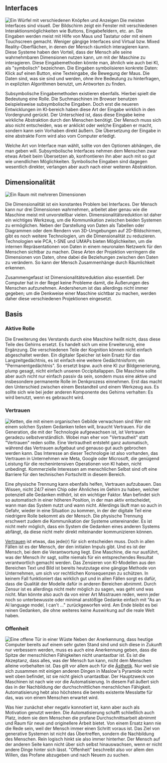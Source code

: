 ## Interfaces

![Ein Würfel mit verschiedenen Knöpfen und Anzeigen](/assets/images/interface.png) Die meisten Interfaces sind visuell. Der Bildschirm zeigt ein Fenster mit verschiedenen Interaktionsmöglichkeiten wie Buttons, Eingabefeldern, etc. an. Die Eingaben werden meist mit Hilfe von Maus und Tastatur oder mit einem Touchscreen gemacht. Weniger gängige Interfaces sind Virtual bzw. Mixed Reality-Oberflächen, in denen der Mensch räumlich interagieren kann. Diese Systeme haben den Vorteil, dass der Mensch alle seine wahrnehmbaren Dimensionen nutzen kann, um mit der Maschine zu interagieren. Diese Eingabemethoden könnte man, ähnlich wie auch bei KI, als "symbolisch" bezeichnen. Die Eingaben symbolisieren konkrete Daten: Klick auf einen Button, eine Texteingabe, die Bewegung der Maus. Die Daten sind, was sie sind und werden, ohne ihre Bedeutung zu hinterfragen, in expliziten Algorithmen benutzt, um Antworten zu finden.

Subsymbolische Eingabemethoden existieren ebenfalls. Hierbei spielt die Bedeutung eine Rolle. Die Suchmaschinen im Browser benutzen beispielsweise subsymbolische Eingaben. Doch erst die neueren Entwicklungen im KI-bereich haben diese Art der Eingabe wirklich in den Vordergrund gerückt. Der Unterschied ist, dass diese Eingabe keine wirkliche Abstraktion durch den Menschen benötigt. Der Mensch muss sich also nicht entscheiden, was er anklickt oder welche Eingaben er macht, sondern kann sein Vorhaben direkt äußern. Die Übersetzung der Eingabe in eine abstrakte Form wird also vom Computer erledigt.

Welche Art von Interface man wählt, sollte von den Optionen abhängen, die man geben will. Subsymbolische Interfaces nehmen dem Menschen zwar etwas Arbeit beim Übersetzen ab, konfrontieren ihn aber auch mit so gut wie unendlichen Möglichkeiten. Symbolische Eingaben sind dagegen wesentlich direkter, verlangen aber auch nach einer weiteren Abstraktion.

## Dimensionalität

![Ein Raum mit mehreren Dimensionen](/assets/images/dimensionality.png)

Die Dimensionalität ist ein konstantes Problem bei Interfaces. Der Mensch kann nur drei Dimensionen wahrnehmen, arbeitet aber genau wie die Maschine meist mit unvorstellbar vielen. Dimensionalitätsreduktion ist daher ein wichtiges Werkzeug, um die Kommunikation zwischen beiden Systemen zu ermöglichen. Neben der Darstellung von Daten als Tabellen oder Diagrammen oder dem Rendern von 3D-Umgebungen auf 2D-Bildschirmen, gibt es noch weitere Technologien, um die Dimensionalität zu reduzieren. Technologien wie PCA, t-SNE und UMAPs bieten Möglichkeiten, um die internen Repräsentationen von Daten in einem neuronalen Netzwerk für den Menschen sichtbar zu machen. Diese Arten der Projektion verringern die Dimensionen von Daten, ohne dabei die Beziehungen zwischen den Daten zu verändern. So kann der Mensch Zusammenhänge durch Räumlichkeit erkennen.

Zusammengefasst ist Dimensionalitätsreduktion also essentiell. Der Computer hat in der Regel keine Probleme damit, die Äußerungen des Menschen aufzunehmen. Andersherum ist das allerdings nicht immer gegeben; um die Denkweise einer Maschine sichtbar zu machen, werden daher diese verschiedenen Projektionen eingesetzt.

## Basis

### Aktive Rolle

Die Erweiterung des Verstands durch eine Maschine heißt nicht, dass diese Teile des Gehirns ersetzt. Es handelt sich um eine Erweiterung, eine Ergänzung. Die verschiedenen Teile der Kognition können nicht einfach abgeschaltet werden. Ein digitaler Speicher ist kein Ersatz für das Langzeitgedächtnis, es ist einfach eine weitere Gedächtnisform; ein "Permanentgedächtnis". So ersetzt bspw. auch eine KI zur Bildgenerierung, plump gesagt, nicht einfach unseren Occipitallappen. Die Maschine sollte aber auch nicht nur einfach passiv da sein, sondern muss eine aktive und insbesondere permanente Rolle im Denkprozess einnehmen. Erst das macht den Unterschied zwischen einem Bestandteil und einem Werkzeug aus. Es sollte sich wie bei jeder anderen Komponente des Gehirns verhalten: Es wird benutzt, wenn es gebraucht wird.

### Vertrauen

![Ketten, die mit einem organischen Gebilde verwachsen sind](assets/images/connection.png) Wer mit einem solchen System Gedanken teilen will, braucht Vertrauen. Für die Generation, die mit der Technologie aufgewachsen ist, ist Vertrauen geradezu selbstverständlich. Wobei man eher von "Vertrautheit" statt "Vertrauen" reden sollte. Eine Vertrautheit entsteht ganz automatisch, während das Vertrauen aufgebaut und genauso gut auch gebrochen werden kann. Das Interesse an dieser Technologie ist also vorhanden, das Vertrauen in Unternehmen wie Meta, Google oder Microsoft, die genügend Leistung für die rechenintensiven Operationen von KI haben, nicht unbedingt. Kommerzielle Interessen am menschlichen Selbst sind oft eine Barriere für den technischen Fortschritt in diesem Bereich.

Eine physische Trennung kann ebenfalls helfen, Vertrauen aufzubauen. Das Wissen, nicht 24/7 einen Chip oder Ähnliches im Gehirn zu haben, welcher potenziell alle Gedanken mithört, ist ein wichtiger Faktor. Man befindet sich so automatisch in einer höheren Position, in der man aktiv entscheidet, wann man das System nutzt und wann nicht. Allerdings läuft man so auch in Gefahr, wieder in eine Situation zu kommen, in der der digitale Teil eine niedrigere Rolle bekommt als der Mensch. Die physische Trennung erschwert zudem die Kommunikation der Systeme untereinander. Es ist nicht mehr möglich, dass ein System die Gedanken eines anderen Systems abfängt, da diese nicht mehr direkt miteinander kommunizieren können.

[Vertrauen](593aaf81-4834-457d-8cdf-49afe5dbecf7) ist etwas, das jede(r) für sich entscheiden muss. Doch in allen Fällen ist es der Mensch, der den initialen Impuls gibt. Und es ist der Mensch, bei dem die Verantwortung liegt. Eine Maschine, die nur ausführt, was der Mensch ihr sagt, sollte niemals für ein entsprechendes Resultat verantwortlich gemacht werden. Das Zensieren von KI-Modellen aus den Bereichen Text und Bild ist bereits heutzutage eine gängige Methode von Unternehmen, um sich vor rechtlichen Konsequenzen zu schützen. In keinem Fall funktioniert das wirklich gut und in allen Fällen sorgt es dafür, dass die Qualität der Modelle dafür in anderen Bereichen abnimmt. Durch Zensur ist es allerdings nicht mehr möglich zu sagen, was geht und was nicht. Man könnte also auch da von einer Art Misstrauen reden, wenn jeder noch so unterbewusste oder minimal anstößige Gedanke einfach mit "As an AI language model, I can't ..." zurückgeworfen wird. Am Ende bleibt es bei reinen Gedanken, die ohne weiteres keine Auswirkung auf die reale Welt haben.

### Offenheit

![Eine offene Tür in einer Wüste](assets/images/openness.png) Neben der Anerkennung, dass heutige Computer bereits auf einem sehr guten Stand sind und sich diese in Zukunft nur verbessern werden, muss es auch eine Anerkennung geben, dass die Spitze der menschlichen Fähigkeiten nicht unantastbar ist. Es ist die Akzeptanz, dass alles, was der Mensch tun kann, nicht dem Menschen alleine vorbehalten ist. Das gilt vor allem auch für die [Ästhetik](679cdf29-2c78-4877-8072-299544147d9e). Nur weil sie sich zusammen mit einigen anderen Dingen in Maslow's Pyramide recht weit oben befindet, ist sie nicht gleich unantastbar. Der Hauptzweck von Maschinen ist nach wie vor die Automatisierung. In diesem Fall äußert sich das in der Nachbildung der durchschnittlichen menschlichen Fähigkeit. Automatisierung hebt also höchstens die bereits existente Messlatte für das, was von einem Menschen erwartet wird.

Was hier zunächst eher negativ konnotiert ist, kann aber auch als Motivation genutzt werden. Die Automatisierung schafft schließlich auch Platz, indem sie dem Menschen die profane Durchschnittsarbeit abnimmt und Raum für neue und originellere Arbeit bietet. Von einem Ersatz kann nie die Rede sein, weil der Mensch immer einen Schritt voraus ist. Das Ziel von generative Systemen ist nicht das Übertreffen, sondern die Nachbildung des Menschen. Rein logisch hinkt sie also immer hinterher. Der Mensch auf der anderen Seite kann nicht über sich selbst hinauswachsen, wenn er nicht andere Dinge hinter sich lässt. "Offenheit" beschreibt also vor allem den Willen, das Profane abzugeben und nach Neuem zu suchen.
